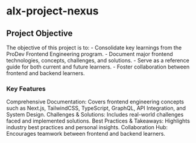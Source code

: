 # alx-project-nexus

## Project Objective
The objective of this project is to: - Consolidate key learnings from the ProDev Frontend Engineering program. - Document major frontend technologies, concepts, challenges, and solutions. - Serve as a reference guide for both current and future learners. - Foster collaboration between frontend and backend learners.

### Key Features
Comprehensive Documentation: Covers frontend engineering concepts such as Next.js, TailwindCSS, TypeScript, GraphQL, API Integration, and System Design.
Challenges & Solutions: Includes real-world challenges faced and implemented solutions.
Best Practices & Takeaways: Highlights industry best practices and personal insights.
Collaboration Hub: Encourages teamwork between frontend and backend learners.
